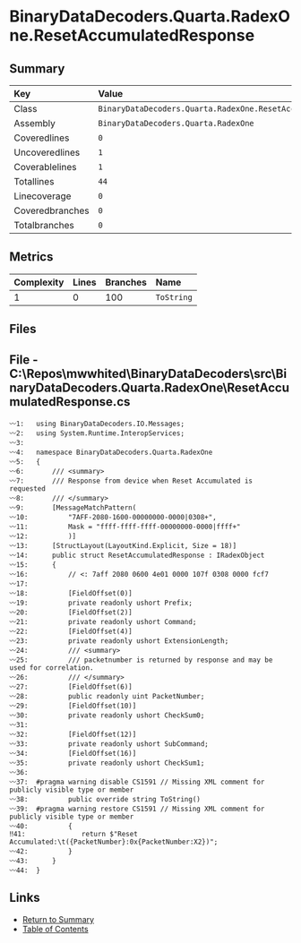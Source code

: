 ﻿# BinaryDataDecoders.Quarta.RadexOne.ResetAccumulatedResponse

## Summary

| Key             | Value                                                         |
| :-------------- | :------------------------------------------------------------ |
| Class           | `BinaryDataDecoders.Quarta.RadexOne.ResetAccumulatedResponse` |
| Assembly        | `BinaryDataDecoders.Quarta.RadexOne`                          |
| Coveredlines    | `0`                                                           |
| Uncoveredlines  | `1`                                                           |
| Coverablelines  | `1`                                                           |
| Totallines      | `44`                                                          |
| Linecoverage    | `0`                                                           |
| Coveredbranches | `0`                                                           |
| Totalbranches   | `0`                                                           |

## Metrics

| Complexity | Lines | Branches | Name       |
| :--------- | :---- | :------- | :--------- |
| 1          | 0     | 100      | `ToString` |

## Files

## File - C:\Repos\mwwhited\BinaryDataDecoders\src\BinaryDataDecoders.Quarta.RadexOne\ResetAccumulatedResponse.cs

```CSharp
〰1:   using BinaryDataDecoders.IO.Messages;
〰2:   using System.Runtime.InteropServices;
〰3:   
〰4:   namespace BinaryDataDecoders.Quarta.RadexOne
〰5:   {
〰6:       /// <summary>
〰7:       /// Response from device when Reset Accumulated is requested
〰8:       /// </summary>
〰9:       [MessageMatchPattern(
〰10:          "7AFF-2080-1600-00000000-0000|0308+",
〰11:          Mask = "ffff-ffff-ffff-00000000-0000|ffff+"
〰12:          )]
〰13:      [StructLayout(LayoutKind.Explicit, Size = 18)]
〰14:      public struct ResetAccumulatedResponse : IRadexObject
〰15:      {
〰16:          // <: 7aff 2080 0600 4e01 0000 107f 0308 0000 fcf7
〰17:  
〰18:          [FieldOffset(0)]
〰19:          private readonly ushort Prefix;
〰20:          [FieldOffset(2)]
〰21:          private readonly ushort Command;
〰22:          [FieldOffset(4)]
〰23:          private readonly ushort ExtensionLength;
〰24:          /// <summary>
〰25:          /// packetnumber is returned by response and may be used for correlation.
〰26:          /// </summary>
〰27:          [FieldOffset(6)]
〰28:          public readonly uint PacketNumber;
〰29:          [FieldOffset(10)]
〰30:          private readonly ushort CheckSum0;
〰31:  
〰32:          [FieldOffset(12)]
〰33:          private readonly ushort SubCommand;
〰34:          [FieldOffset(16)]
〰35:          private readonly ushort CheckSum1;
〰36:  
〰37:  #pragma warning disable CS1591 // Missing XML comment for publicly visible type or member
〰38:          public override string ToString()
〰39:  #pragma warning restore CS1591 // Missing XML comment for publicly visible type or member
〰40:          {
‼41:              return $"Reset Accumulated:\t({PacketNumber}:0x{PacketNumber:X2})";
〰42:          }
〰43:      }
〰44:  }
```

## Links

* [Return to Summary](Summary.md)
* [Table of Contents](../TOC.md)

